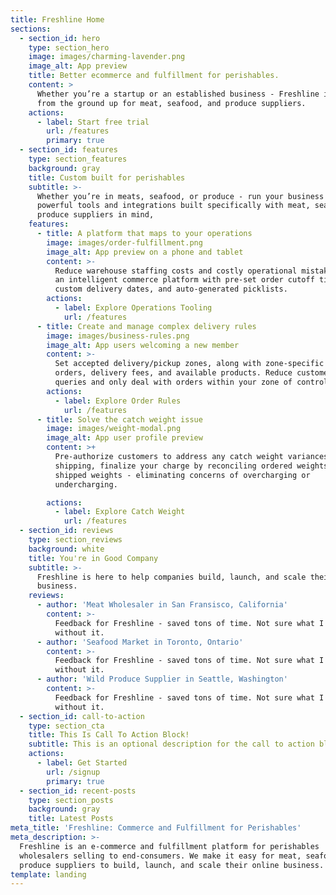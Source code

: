 ```yaml
---
title: Freshline Home
sections:
  - section_id: hero
    type: section_hero
    image: images/charming-lavender.png
    image_alt: App preview
    title: Better ecommerce and fulfillment for perishables.
    content: >
      Whether you’re a startup or an established business - Freshline is built
      from the ground up for meat, seafood, and produce suppliers.
    actions:
      - label: Start free trial
        url: /features
        primary: true
  - section_id: features
    type: section_features
    background: gray
    title: Custom built for perishables
    subtitle: >-
      Whether you’re in meats, seafood, or produce - run your business with
      powerful tools and integrations built specifically with meat, seafood, and
      produce suppliers in mind,
    features:
      - title: A platform that maps to your operations
        image: images/order-fulfillment.png
        image_alt: App preview on a phone and tablet
        content: >-
          Reduce warehouse staffing costs and costly operational mistakes with
          an intelligent commerce platform with pre-set order cutoff times,
          custom delivery dates, and auto-generated picklists.
        actions:
          - label: Explore Operations Tooling
            url: /features
      - title: Create and manage complex delivery rules
        image: images/business-rules.png
        image_alt: App users welcoming a new member
        content: >-
          Set accepted delivery/pickup zones, along with zone-specific minimum
          orders, delivery fees, and available products. Reduce customer support
          queries and only deal with orders within your zone of control.
        actions:
          - label: Explore Order Rules
            url: /features
      - title: Solve the catch weight issue
        image: images/weight-modal.png
        image_alt: App user profile preview
        content: >+
          Pre-authorize customers to address any catch weight variances. After
          shipping, finalize your charge by reconciling ordered weights vs.
          shipped weights - eliminating concerns of overcharging or
          undercharging.

        actions:
          - label: Explore Catch Weight
            url: /features
  - section_id: reviews
    type: section_reviews
    background: white
    title: You're in Good Company
    subtitle: >-
      Freshline is here to help companies build, launch, and scale their online
      business. 
    reviews:
      - author: 'Meat Wholesaler in San Fransisco, California'
        content: >-
          Feedback for Freshline - saved tons of time. Not sure what I would do
          without it.
      - author: 'Seafood Market in Toronto, Ontario'
        content: >-
          Feedback for Freshline - saved tons of time. Not sure what I would do
          without it.
      - author: 'Wild Produce Supplier in Seattle, Washington'
        content: >-
          Feedback for Freshline - saved tons of time. Not sure what I would do
          without it.
  - section_id: call-to-action
    type: section_cta
    title: This Is Call To Action Block!
    subtitle: This is an optional description for the call to action block.
    actions:
      - label: Get Started
        url: /signup
        primary: true
  - section_id: recent-posts
    type: section_posts
    background: gray
    title: Latest Posts
meta_title: 'Freshline: Commerce and Fulfillment for Perishables'
meta_description: >-
  Freshline is an e-commerce and fulfillment platform for perishables
  wholesalers selling to end-consumers. We make it easy for meat, seafoods, and
  produce suppliers to build, launch, and scale their online business.
template: landing
---
```

